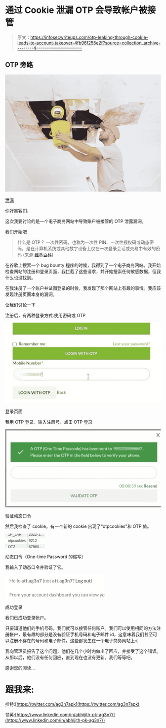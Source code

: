 # 通过 Cookie 泄漏 OTP 会导致帐户被接管

> 原文：<https://infosecwriteups.com/otp-leaking-through-cookie-leads-to-account-takeover-4fb96f255e2f?source=collection_archive---------4----------------------->

## OTP 旁路

![](img/d752840504e102a15bf731d79b08e6c3.png)

[泄漏](https://smilyhomes.com/wp-content/uploads/2022/04/roof-leakage.jpeg)

你好黑客们，

这次我要讨论的是一个电子商务网站中导致账户被接管的 OTP 泄露漏洞。

我们开始吧

> 什么是 OTP？
> 一次性密码，也称为一次性 PIN、一次性授权码或动态密码，是在计算机系统或其他数字设备上仅在一次登录会话或交易中有效的密码
> (来源:[维基百科](https://en.wikipedia.org/wiki/One-time_password))

在谷歌上搜索一个 bug bounty 程序的时候，我得到了一个电子商务网站。我开始检查网站的注册和登录页面，我拦截了这些请求，并开始搜索任何敏感数据，但我什么也没找到。

在我注册了一个账户并试图登录的时候，我发现了那个网站上有趣的事情。我应该发现注册页面本身的漏洞。

让我们讨论一下

注册后，有两种登录方式:使用密码或 OTP

![](img/7139fbb98ce938a0baed884d5e08301b.png)

登录页面

我用 OTP 登录，输入注册号，点击 OTP 登录

![](img/f30000d6ddbad4d3f115e05e3a480727.png)

验证动态口令

然后我检查了 cookie，有一个新的 cookie 出现了“otpcookies”和 OTP 值。

![](img/84b9111bf74ab78bb01f3678bcdbc8fa.png)

动态口令（One-time Password 的缩写）

我输入了动态口令并验证了它。

![](img/530bcf6a2c4e2f43d15bd4dc5062ced2.png)

成功登录

我们已成功登录帐户。

只要知道他们的手机号码，我们就可以接管任何账户。我们可以使用相同的方法注册帐户，最有趣的部分是没有验证手机号码和电子邮件 id，这意味着我们甚至可以注册不存在的号码和电子邮件。这些都发生在一个电子商务网站上:(

我向管理员报告了这个问题，他们在几个小时内做出了回应，并接受了这个错误。从那以后，他们没有任何回应，直到现在也没有更新。我们等等吧。

感谢您的阅读…

# 跟我来:

推特:[https://twitter.com/ag3n7apk](https://twitter.com/ag3n7apk)

领英:[https://www.linkedin.com/in/abhijith-pk-ag3n7/](https://www.linkedin.com/in/abhijith-pk-ag3n7/)
